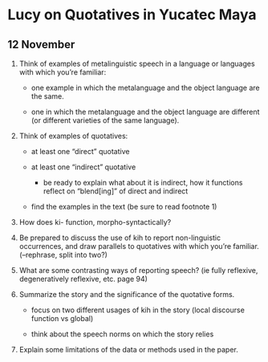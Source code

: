 ---
...

Lucy on Quotatives in Yucatec Maya
==================================

12 November
-----------

1.  Think of examples of metalinguistic speech in a language or
    languages with which you’re familiar:

    -   one example in which the metalanguage and the object language
        are the same.

    -   one in which the metalanguage and the object language are
        different (or different varieties of the same language).

2.  Think of examples of quotatives:

    -   at least one “direct” quotative

    -   at least one “indirect” quotative

        -   be ready to explain what about it is indirect, how it
            functions reflect on
            “blend<span>\[</span>ing<span>\]</span>” of direct and
            indirect

    -   find the examples in the text (be sure to read footnote 1)

3.  How does ki- function, morpho-syntactically?

4.  Be prepared to discuss the use of kih to report non-linguistic
    occurrences, and draw parallels to quotatives with which
    you’re familiar. (–rephrase, split into two?)

5.  What are some contrasting ways of reporting speech? (ie fully
    reflexive, degeneratively reflexive, etc. page 94)

6.  Summarize the story and the significance of the quotative forms.

    -   focus on two different usages of kih in the story (local
        discourse function vs global)

    -   think about the speech norms on which the story relies

7.  Explain some limitations of the data or methods used in the paper.
